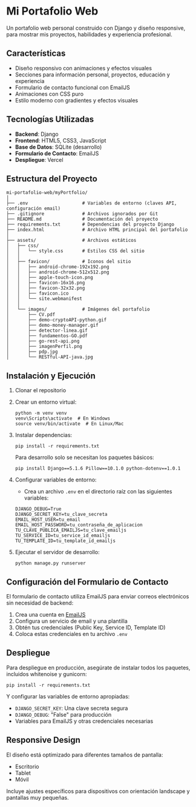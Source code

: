 # Mi Portafolio Web

Un portafolio web personal construido con Django y diseño responsive, para mostrar mis proyectos, habilidades y experiencia profesional.

## Características

- Diseño responsivo con animaciones y efectos visuales
- Secciones para información personal, proyectos, educación y experiencia
- Formulario de contacto funcional con EmailJS
- Animaciones con CSS puro
- Estilo moderno con gradientes y efectos visuales

## Tecnologías Utilizadas

- **Backend**: Django
- **Frontend**: HTML5, CSS3, JavaScript
- **Base de Datos**: SQLite (desarrollo)
- **Formulario de Contacto**: EmailJS
- **Despliegue**: Vercel

## Estructura del Proyecto

```
mi-portafolio-web/myPortfolio/
│
├── .env                    # Variables de entorno (claves API, configuración email)
├── .gitignore              # Archivos ignorados por Git
├── README.md               # Documentación del proyecto
├── requirements.txt        # Dependencias del proyecto Django
├── index.html              # Archivo HTML principal del portafolio
│
├── assets/                 # Archivos estáticos
│   ├── css/
│   │   └── style.css       # Estilos CSS del sitio
│   │
│   ├── favicon/            # Iconos del sitio
│   │   ├── android-chrome-192x192.png
│   │   ├── android-chrome-512x512.png
│   │   ├── apple-touch-icon.png
│   │   ├── favicon-16x16.png
│   │   ├── favicon-32x32.png
│   │   ├── favicon.ico
│   │   └── site.webmanifest
│   │
│   └── images/             # Imágenes del portafolio
│       ├── CV.pdf 
│       ├── demo-cryptoAPI-python.gif
│       ├── demo-money-manager.gif
│       ├── detector-linea.gif
│       ├── fundamentos-GO.pdf 
│       ├── go-rest-api.png
│       ├── imagenPerfil.png
│       ├── pdp.jpg
│       └── RESTful-API-java.jpg
```

## Instalación y Ejecución

1. Clonar el repositorio
2. Crear un entorno virtual:
   ```
   python -m venv venv
   venv\Scripts\activate  # En Windows
   source venv/bin/activate  # En Linux/Mac
   ```
3. Instalar dependencias:
   ```
   pip install -r requirements.txt
   ```
   
   Para desarrollo solo se necesitan los paquetes básicos:
   ```
   pip install Django==5.1.6 Pillow==10.1.0 python-dotenv==1.0.1
   ```

4. Configurar variables de entorno:
   - Crea un archivo `.env` en el directorio raíz con las siguientes variables:
   ```
   DJANGO_DEBUG=True
   DJANGO_SECRET_KEY=tu_clave_secreta
   EMAIL_HOST_USER=tu_email
   EMAIL_HOST_PASSWORD=tu_contraseña_de_aplicacion
   TU_CLAVE_PUBLICA_EMAILJS=tu_clave_emailjs
   TU_SERVICE_ID=tu_service_id_emailjs
   TU_TEMPLATE_ID=tu_template_id_emailjs
   ```

5. Ejecutar el servidor de desarrollo:
   ```
   python manage.py runserver
   ```

## Configuración del Formulario de Contacto

El formulario de contacto utiliza EmailJS para enviar correos electrónicos sin necesidad de backend:

1. Crea una cuenta en [EmailJS](https://www.emailjs.com/)
2. Configura un servicio de email y una plantilla
3. Obtén tus credenciales (Public Key, Service ID, Template ID)
4. Coloca estas credenciales en tu archivo `.env`

## Despliegue

Para despliegue en producción, asegúrate de instalar todos los paquetes, incluidos whitenoise y gunicorn:
```
pip install -r requirements.txt
```

Y configurar las variables de entorno apropiadas:
- `DJANGO_SECRET_KEY`: Una clave secreta segura
- `DJANGO_DEBUG`: "False" para producción
- Variables para EmailJS y otras credenciales necesarias

## Responsive Design

El diseño está optimizado para diferentes tamaños de pantalla:
- Escritorio
- Tablet 
- Móvil

Incluye ajustes específicos para dispositivos con orientación landscape y pantallas muy pequeñas.
